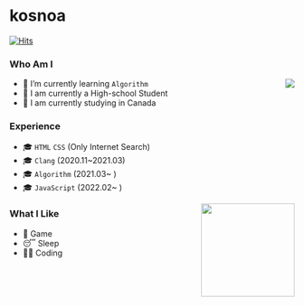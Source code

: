 # kosnoa

[![Hits](https://hits.seeyoufarm.com/api/count/incr/badge.svg?url=https%3A%2F%2Fgithub.com%2Fkosnoa%2Fkosnoa&count_bg=%23D98214&title_bg=%23614027&icon=&icon_color=%23E7E7E7&title=VISIT&edge_flat=false)](https://hits.seeyoufarm.com)

### Who Am I

<img align='right' src="http://mazassumnida.wtf/api/v2/generate_badge?boj=kosnoa">

- 🌱 I’m currently learning `Algorithm`
- 🥇 I am currently a High-school Student
- 🚅 I am currently studying in Canada

### Experience

- 🎓 `HTML` `CSS` (Only Internet Search)
- 🎓 `Clang` (2020.11~2021.03)
- 🎓 `Algorithm` (2021.03~ )
- 🎓 `JavaScript` (2022.02~ )


<img align='right' src="https://github-readme-stats.vercel.app/api?username=kosnoa" height="165">

### What I Like

- 🔵 Game
- 😴 Sleep
- 👨‍💻 Coding

